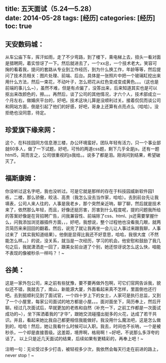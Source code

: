 title: 五天面试（5.24—5.28）   
date: 2014-05-28
tags: [经历]
categories: [经历]
toc: true
---

## 天安数码城：

从车公庙下车，挥汗如雨，走了不少弯路，到了楼下，乘电梯上去，扭头一看对面是猎聘网，着实惊讶了一下。然后就进去了，一个xx总，一个技术老大。笑容可掬的看着我，提问的套路从专业到工作经历，到为什么换工作，年龄等等，然后提问了技术员相关：图片处理、前端、后台。具体是一张照片中把一个玻璃缸挖出来用什么方法，然后一束花，不动叶子，怎么把花从红色变成变成黄色。。。（这也是前端的事儿么~），虽然不难，但是有点偏了，没答出来，后来知道其实也是可以抠出来改颜色的，擦。。。再然后，谈了公司的其他情况，才六个人，技术部成立一个月左右，做婚庆平台的，好吧。技术这块儿算是没顺利过关。接着侃侃而谈公司和网站方面，倒是引起了他们的好感，好吧，哥身上还算有点亮点么（哈哈）。没拒绝也没同意，待定。

## 珍爱旗下缘来网：

这个，在科技园同方信息港三楼，办公环境蛮好。团队年轻有活力，只一个事业部就60多人，做了一下试题，好吧，可怜的两道css题，剩下几乎全是js，还有一题html5，简而言之，公司很重视的js我给。。说多了都是泪。刚询问到结果，希望破灭了。

## 福斯康姆：

你没听过这名字吧，我也没听过。可是它就是那样的存在于科技园威新软件园1栋，二楼，那么骄傲，皎洁、高贵（我怎么没去当作家，哈哈）。去到前台先让我填表，公司人来人往的，人事是我老乡，那个突然亲近呐，聊了聊，然后就是技术来了，依然那么年轻，而且，好像还挺厉害，厉害到什么程度呢，提的问题我所给的答案好像是在背招聘广告，问我兼容性、前端除了css、html、js还需要掌握什么，问我添加浏览器插件方面，，，好吧，我想说，整个过程他也没看我几眼，就两页简历来来回回的翻着。然后，说完了就让我再坐一会儿让人事过来跟我聊，人事过来了（其实我知道结果）。他倒是显得比我还不好意思，哈哈，我很大度（不然能怎么样。。）的说，没关系，就当是一次经历，学习的机会。他安慰和鼓励了我几句之后，我就潇洒走一回了，跟美女前台道了个别，她还惊讶说怎么这么快，咱能不表现的像被秒杀一样吗？！~

## 谷美：

这是一家外包公司，来之前有些犹豫，要不要再做外包啊，可它们官网告诉我，貌似还不错，我就去了，南山，新能源大厦，外面看起来真不怎样，里面倒也还行吧。去到挺顺利见到了面试官，一个四十岁上下的女士，人家可是执行总监，又到了一个小屋里，每家公司面试的地方都是小屋。。。面对面坐下，简历奉上，然后开聊。经过几次面试后，早就更加的老练和自然（补充一下，之前工作都是一次面试成功的~），坐下挥洒着我的“才华”，跟她交流碰撞出挺多的火花，达成了若干共识。并且，看起来她比我自己都更相信我能做好。我没用什么魔法吧，这是怎么做到的，哈哈！然后，她让我看什么时候可以入职。我去，时间也不长呐，一个是被秒杀，一个却是直接晋级。这差距，境界啊，格局啊！~好吧，不说那么多浮夸的话了。
以上只是近几天面试的结果，后续如果有更精彩的，再奉上吧！~

注明一句：无论受过多少打击，被轻视多少次，我依然会每天行走在前进的路上，never stop！~